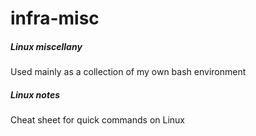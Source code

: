 # infra-misc

##### Linux miscellany

Used mainly as a collection of my own bash environment

##### Linux notes

Cheat sheet for quick commands on Linux
